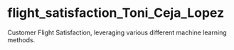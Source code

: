 # flight_satisfaction_Toni_Ceja_Lopez
Customer Flight Satisfaction, leveraging various different machine learning methods. 
